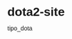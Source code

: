 # dota2-site
tipo_dota
<!DOCTYPE html>
<html lang="ru">
<head>
    <meta charset="UTF-8">
    <meta name="viewport" content="width=device-width, initial-scale=1.0">
    <title>Dota 2 Heroes Encyclopedia</title>
    <style>
        /* Общие стили */
        * {
            margin: 0;
            padding: 0;
            box-sizing: border-box;
            font-family: 'Arial', sans-serif;
        }

        body {
            background-color: #1a1a1a;
            color: #ffffff;
        }

        /* Шапка */
        .header {
            background-color: #0d0d0d;
            padding: 20px;
            text-align: center;
            border-bottom: 3px solid #ff5500;
        }

        /* Навигация */
        .nav-menu {
            background-color: #262626;
            padding: 15px;
            text-align: center;
            position: sticky;
            top: 0;
            z-index: 100;
        }

        .nav-menu a {
            color: #ff5500;
            text-decoration: none;
            margin: 0 15px;
            font-weight: bold;
            transition: color 0.3s;
        }

        .nav-menu a:hover {
            color: #ff8c00;
        }

        /* Сетка героев */
        .heroes-grid {
            display: grid;
            grid-template-columns: repeat(auto-fill, minmax(250px, 1fr));
            gap: 20px;
            padding: 20px;
            max-width: 1200px;
            margin: 0 auto;
        }

        .hero-card {
            background: #333;
            border-radius: 10px;
            overflow: hidden;
            transition: transform 0.3s;
            cursor: pointer;
        }

        .hero-card:hover {
            transform: translateY(-5px);
        }

        .hero-image {
            width: 100%;
            height: 200px;
            object-fit: cover;
        }

        .hero-info {
            padding: 15px;
        }

        .hero-name {
            color: #ff5500;
            margin-bottom: 10px;
        }

        /* Фильтры */
        .filters {
            text-align: center;
            padding: 20px;
            background: #262626;
        }

        .filter-btn {
            background: #ff5500;
            border: none;
            padding: 10px 20px;
            margin: 5px;
            border-radius: 5px;
            cursor: pointer;
            color: white;
        }
    </style>
</head>
<body>
    <header class="header">
        <h1>Энциклопедия героев Dota 2</h1>
        <p>Все 124 героя с подробным описанием</p>
    </header>

    <nav class="nav-menu">
        <a href="#heroes">Все герои</a>
        <a href="#strength">Сила</a>
        <a href="#agility">Ловкость</a>
        <a href="#intelligence">Интеллект</a>
    </nav>

    <div class="filters">
        <button class="filter-btn" onclick="filterHeroes('all')">Все</button>
        <button class="filter-btn" onclick="filterHeroes('strength')">Сила</button>
        <button class="filter-btn" onclick="filterHeroes('agility')">Ловкость</button>
        <button class="filter-btn" onclick="filterHeroes('intelligence')">Интеллект</button>
    </div>

    <div id="heroes" class="heroes-grid">
        <!-- Герои будут добавлены через JavaScript -->
    </div>

    <script>
        // Массив героев (пример)
        const heroes = [
            {
                name: "Axe",
                type: "strength",
                image: "https://cdn.cloudflare.steamstatic.com/apps/dota2/images/dota_react/heroes/axe.png",
                description: "Неумолимый воин, специализирующийся на контроле толпы"
            },
            {
                name: "Juggernaut",
                type: "agility",
                image: "https://cdn.cloudflare.steamstatic.com/apps/dota2/images/dota_react/heroes/juggernaut.png",
                description: "Смертоносный мастер клинка с магическим вращением"
            },
            {
                name: "Invoker",
                type: "intelligence",
                image: "https://cdn.cloudflare.steamstatic.com/apps/dota2/images/dota_react/heroes/invoker.png",
                description: "Маг, владеющий 10 различными заклинаниями"
            }
            // Добавьте остальных героев по аналогии
        ];

        // Функция отображения героев
        function renderHeroes(filter = 'all') {
            const container = document.getElementById('heroes');
            container.innerHTML = '';

            heroes.forEach(hero => {
                if(filter === 'all' || hero.type === filter) {
                    const card = document.createElement('div');
                    card.className = 'hero-card';
                    card.innerHTML = `
                        <img src="${hero.image}" class="hero-image" alt="${hero.name}">
                        <div class="hero-info">
                            <h3 class="hero-name">${hero.name}</h3>
                            <p>${hero.description}</p>
                        </div>
                    `;
                    container.appendChild(card);
                }
            });
        }

        // Функция фильтрации
        function filterHeroes(type) {
            renderHeroes(type);
        }

        // Первоначальная загрузка
        renderHeroes();
    </script>
</body>
</html>
